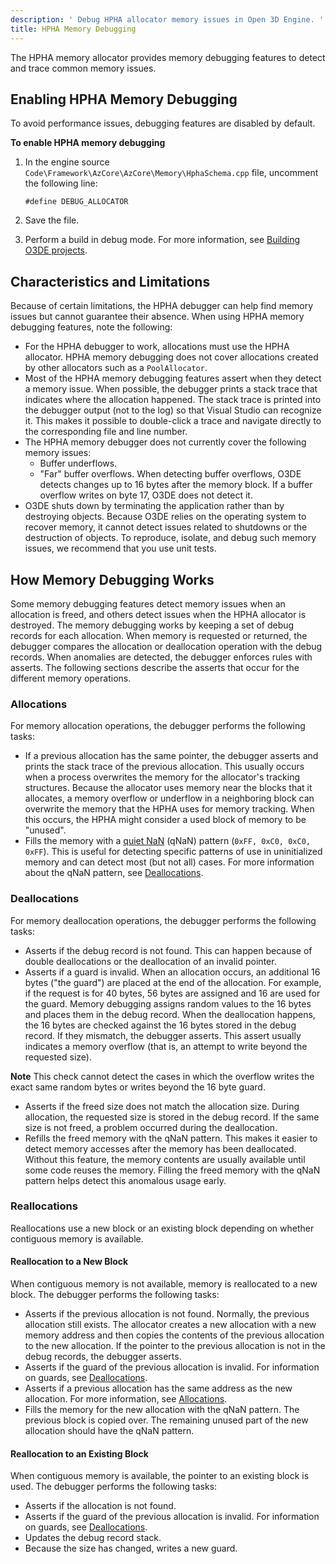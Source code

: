 ```yaml
---
description: ' Debug HPHA allocator memory issues in Open 3D Engine. '
title: HPHA Memory Debugging
---
```


The HPHA memory allocator provides memory debugging features to detect and trace common memory issues.

## Enabling HPHA Memory Debugging 

To avoid performance issues, debugging features are disabled by default.

**To enable HPHA memory debugging**

1. In the engine source `Code\Framework\AzCore\AzCore\Memory\HphaSchema.cpp` file, uncomment the following line:

   ```
   #define DEBUG_ALLOCATOR
   ```

1. Save the file.

1. Perform a build in debug mode. For more information, see [Building O3DE projects](/docs/user-guide/build/).

## Characteristics and Limitations 

Because of certain limitations, the HPHA debugger can help find memory issues but cannot guarantee their absence. When using HPHA memory debugging features, note the following:
+ For the HPHA debugger to work, allocations must use the HPHA allocator. HPHA memory debugging does not cover allocations created by other allocators such as a `PoolAllocator`.
+ Most of the HPHA memory debugging features assert when they detect a memory issue. When possible, the debugger prints a stack trace that indicates where the allocation happened. The stack trace is printed into the debugger output (not to the log) so that Visual Studio can recognize it. This makes it possible to double-click a trace and navigate directly to the corresponding file and line number.
+ The HPHA memory debugger does not currently cover the following memory issues:
  + Buffer underflows.
  + "Far" buffer overflows. When detecting buffer overflows, O3DE detects changes up to 16 bytes after the memory block. If a buffer overflow writes on byte 17, O3DE does not detect it.
+ O3DE shuts down by terminating the application rather than by destroying objects. Because O3DE relies on the operating system to recover memory, it cannot detect issues related to shutdowns or the destruction of objects. To reproduce, isolate, and debug such memory issues, we recommend that you use unit tests.

## How Memory Debugging Works 

Some memory debugging features detect memory issues when an allocation is freed, and others detect issues when the HPHA allocator is destroyed. The memory debugging works by keeping a set of debug records for each allocation. When memory is requested or returned, the debugger compares the allocation or deallocation operation with the debug records. When anomalies are detected, the debugger enforces rules with asserts. The following sections describe the asserts that occur for the different memory operations.

### Allocations 

For memory allocation operations, the debugger performs the following tasks:
+ If a previous allocation has the same pointer, the debugger asserts and prints the stack trace of the previous allocation. This usually occurs when a process overwrites the memory for the allocator's tracking structures. Because the allocator uses memory near the blocks that it allocates, a memory overflow or underflow in a neighboring block can overwrite the memory that the HPHA uses for memory tracking. When this occurs, the HPHA might consider a used block of memory to be "unused".
+ Fills the memory with a [quiet NaN](https://en.wikipedia.org/wiki/NaN) (qNaN) pattern \(`0xFF, 0xC0, 0xC0, 0xFF`\). This is useful for detecting specific patterns of use in uninitialized memory and can detect most (but not all) cases. For more information about the qNaN pattern, see [Deallocations](#memory-management-debugging-hpha-deallocations).

### Deallocations 

For memory deallocation operations, the debugger performs the following tasks:
+ Asserts if the debug record is not found. This can happen because of double deallocations or the deallocation of an invalid pointer.
+ Asserts if a guard is invalid. When an allocation occurs, an additional 16 bytes ("the guard") are placed at the end of the allocation. For example, if the request is for 40 bytes, 56 bytes are assigned and 16 are used for the guard. Memory debugging assigns random values to the 16 bytes and places them in the debug record. When the deallocation happens, the 16 bytes are checked against the 16 bytes stored in the debug record. If they mismatch, the debugger asserts. This assert usually indicates a memory overflow (that is, an attempt to write beyond the requested size).

**Note**
This check cannot detect the cases in which the overflow writes the exact same random bytes or writes beyond the 16 byte guard.
+ Asserts if the freed size does not match the allocation size. During allocation, the requested size is stored in the debug record. If the same size is not freed, a problem occurred during the deallocation.
+ Refills the freed memory with the qNaN pattern. This makes it easier to detect memory accesses after the memory has been deallocated. Without this feature, the memory contents are usually available until some code reuses the memory. Filling the freed memory with the qNaN pattern helps detect this anomalous usage early.

### Reallocations 

Reallocations use a new block or an existing block depending on whether contiguous memory is available.

#### Reallocation to a New Block 

When contiguous memory is not available, memory is reallocated to a new block. The debugger performs the following tasks:
+ Asserts if the previous allocation is not found. Normally, the previous allocation still exists. The allocator creates a new allocation with a new memory address and then copies the contents of the previous allocation to the new allocation. If the pointer to the previous allocation is not in the debug records, the debugger asserts.
+ Asserts if the guard of the previous allocation is invalid. For information on guards, see [Deallocations](#memory-management-debugging-hpha-deallocations).
+ Asserts if a previous allocation has the same address as the new allocation. For more information, see [Allocations](#memory-management-debugging-hpha-allocations).
+ Fills the memory for the new allocation with the qNaN pattern. The previous block is copied over. The remaining unused part of the new allocation should have the qNaN pattern.

#### Reallocation to an Existing Block 

When contiguous memory is available, the pointer to an existing block is used. The debugger performs the following tasks:
+ Asserts if the allocation is not found.
+ Asserts if the guard of the previous allocation is invalid. For information on guards, see [Deallocations](#memory-management-debugging-hpha-deallocations).
+ Updates the debug record stack.
+ Because the size has changed, writes a new guard.
